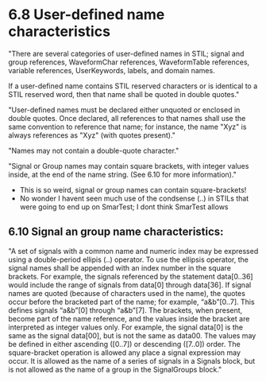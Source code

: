 


# 6.8 User-defined name characteristics 

"There are several categories of user-defined names in STIL; signal and group
references, WaveformChar references, WaveformTable references, variable references,
UserKeywords, labels, and domain names.

If a user-defined name contains STIL reserved characters or is identical to a STIL
reserved word, then that name shall be quoted in double quotes."


"User-defined names must be declared either unquoted or enclosed in double quotes. 
Once declared, all references to that names shall use the same convention to reference
that name; for instance, the name "Xyz" is always references as "Xyz" (with quotes 
present)."

"Names may not contain a double-quote character."

"Signal or Group names may contain square brackets, with integer values inside, 
at the end of the name string. (See 6.10 for more information)."

- This is so weird, signal or group names can contain square-brackets! 
- No wonder I havent seen much use of the condsense  (..) in STILs that
were going to end up on SmarTest; I dont think SmarTest allows 

## 6.10 Signal an group name characteristics: 

"A set of signals with a common name and numeric index may be expressed using 
a double-period ellipis (..) operator. To use the ellipsis operator, the 
signal names shall be appended with an index number in the square brackets. 
For example, the signals referenced by the statement data\[0..36\] would include 
the range of signals from data\[0\] through data\[36\]. If signal names are quoted (because of
characters used in the name), the quotes occur before the bracketed part of the name; for example,
“a&b”\[0..7\]. This defines signals “a&b”\[0\] through “a&b”\[7\]. The brackets, when present, become part of the name reference, and the values inside the bracket are interpreted as integer values only. For example, the signal data\[0\] is the same as the signal data\[00\], but is not the same as data00. The values may be defined in either ascending (\[0..7\]) or descending (\[7..0\]) order. The square-bracket operation is allowed any place a signal expression may occur. It is allowed as the name of a series of signals in a Signals block, but is not allowed as the name of a group in the SignalGroups block."